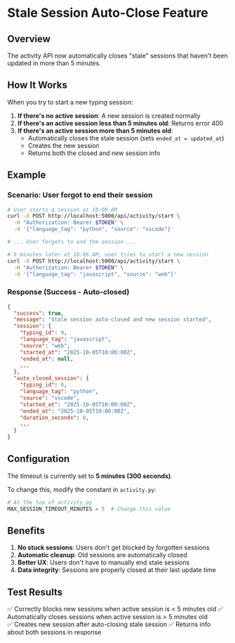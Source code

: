 # Stale Session Auto-Close Feature

## Overview

The activity API now automatically closes "stale" sessions that haven't been updated in more than 5 minutes.

## How It Works

When you try to start a new typing session:

1. **If there's no active session**: A new session is created normally
2. **If there's an active session less than 5 minutes old**: Returns error 400
3. **If there's an active session more than 5 minutes old**: 
   - Automatically closes the stale session (sets `ended_at = updated_at`)
   - Creates the new session
   - Returns both the closed and new session info

## Example

### Scenario: User forgot to end their session

```bash
# User starts a session at 10:00 AM
curl -X POST http://localhost:5000/api/activity/start \
  -H "Authorization: Bearer $TOKEN" \
  -d '{"language_tag": "python", "source": "vscode"}'

# ... User forgets to end the session ...

# 6 minutes later at 10:06 AM, user tries to start a new session
curl -X POST http://localhost:5000/api/activity/start \
  -H "Authorization: Bearer $TOKEN" \
  -d '{"language_tag": "javascript", "source": "web"}'
```

### Response (Success - Auto-closed)

```json
{
  "success": true,
  "message": "Stale session auto-closed and new session started",
  "session": {
    "typing_id": 9,
    "language_tag": "javascript",
    "source": "web",
    "started_at": "2025-10-05T10:06:00Z",
    "ended_at": null,
    ...
  },
  "auto_closed_session": {
    "typing_id": 8,
    "language_tag": "python",
    "source": "vscode",
    "started_at": "2025-10-05T10:00:00Z",
    "ended_at": "2025-10-05T10:00:00Z",
    "duration_seconds": 0,
    ...
  }
}
```

## Configuration

The timeout is currently set to **5 minutes (300 seconds)**.

To change this, modify the constant in `activity.py`:

```python
# At the top of activity.py
MAX_SESSION_TIMEOUT_MINUTES = 5  # Change this value
```

## Benefits

1. **No stuck sessions**: Users don't get blocked by forgotten sessions
2. **Automatic cleanup**: Old sessions are automatically closed
3. **Better UX**: Users don't have to manually end stale sessions
4. **Data integrity**: Sessions are properly closed at their last update time

## Test Results

✅ Correctly blocks new sessions when active session is < 5 minutes old
✅ Automatically closes sessions when active session is > 5 minutes old  
✅ Creates new session after auto-closing stale session
✅ Returns info about both sessions in response
